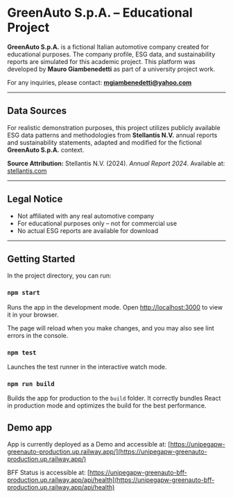 # GreenAuto S.p.A. – Educational Project

**GreenAuto S.p.A.** is a fictional Italian automotive company created for educational purposes. The company profile, ESG data, and sustainability reports are simulated for this academic project. This platform was developed by **Mauro Giambenedetti** as part of a university project work.

For any inquiries, please contact: **[mgiambenedetti@yahoo.com](mailto:mgiambenedetti@yahoo.com)**

---

## Data Sources

For realistic demonstration purposes, this project utilizes publicly available ESG data patterns and methodologies from **Stellantis N.V.** annual reports and sustainability statements, adapted and modified for the fictional **GreenAuto S.p.A.** context.

**Source Attribution:** Stellantis N.V. (2024). *Annual Report 2024*. Available at: [stellantis.com](https://www.stellantis.com)

---

## Legal Notice

* Not affiliated with any real automotive company
* For educational purposes only – not for commercial use
* No actual ESG reports are available for download

---

## Getting Started

In the project directory, you can run:

### `npm start`

Runs the app in the development mode.
Open [http://localhost:3000](http://localhost:3000) to view it in your browser.

The page will reload when you make changes, and you may also see lint errors in the console.

### `npm test`

Launches the test runner in the interactive watch mode.

### `npm run build`

Builds the app for production to the `build` folder.
It correctly bundles React in production mode and optimizes the build for the best performance.

## Demo app

App is currently deployed as a Demo and accessible at:
[https://unipegapw-greenauto-production.up.railway.app/](https://unipegapw-greenauto-production.up.railway.app/)

BFF Status is accessible at:
[https://unipegapw-greenauto-bff-production.up.railway.app/api/health](https://unipegapw-greenauto-bff-production.up.railway.app/api/health)
